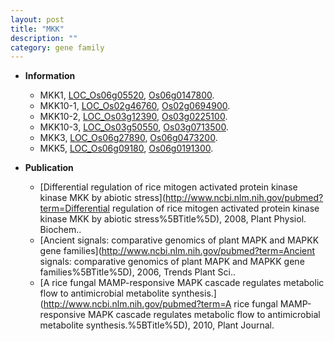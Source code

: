 ```yaml
---
layout: post
title: "MKK"
description: ""
category: gene family
---
```


* **Information**  
    + MKK1, [LOC_Os06g05520](http://rice.uga.edu/cgi-bin/ORF_infopage.cgi?orf=LOC_Os06g05520), [Os06g0147800](https://rapdb.dna.affrc.go.jp/locus/?name=Os06g0147800).
    + MKK10-1, [LOC_Os02g46760](http://rice.uga.edu/cgi-bin/ORF_infopage.cgi?orf=LOC_Os02g46760), [Os02g0694900](https://rapdb.dna.affrc.go.jp/locus/?name=Os02g0694900).
    + MKK10-2, [LOC_Os03g12390](http://rice.uga.edu/cgi-bin/ORF_infopage.cgi?orf=LOC_Os03g12390), [Os03g0225100](https://rapdb.dna.affrc.go.jp/locus/?name=Os03g0225100).
    + MKK10-3, [LOC_Os03g50550](http://rice.uga.edu/cgi-bin/ORF_infopage.cgi?orf=LOC_Os03g50550), [Os03g0713500](https://rapdb.dna.affrc.go.jp/locus/?name=Os03g0713500).
    + MKK3, [LOC_Os06g27890](http://rice.uga.edu/cgi-bin/ORF_infopage.cgi?orf=LOC_Os06g27890), [Os06g0473200](https://rapdb.dna.affrc.go.jp/locus/?name=Os06g0473200).
    + MKK5, [LOC_Os06g09180](http://rice.uga.edu/cgi-bin/ORF_infopage.cgi?orf=LOC_Os06g09180), [Os06g0191300](https://rapdb.dna.affrc.go.jp/locus/?name=Os06g0191300).

* **Publication**  
    + [Differential regulation of rice mitogen activated protein kinase kinase MKK by abiotic stress](http://www.ncbi.nlm.nih.gov/pubmed?term=Differential regulation of rice mitogen activated protein kinase kinase MKK by abiotic stress%5BTitle%5D), 2008, Plant Physiol. Biochem..
    + [Ancient signals: comparative genomics of plant MAPK and MAPKK gene families](http://www.ncbi.nlm.nih.gov/pubmed?term=Ancient signals: comparative genomics of plant MAPK and MAPKK gene families%5BTitle%5D), 2006, Trends Plant Sci..
    + [A rice fungal MAMP-responsive MAPK cascade regulates metabolic flow to antimicrobial metabolite synthesis.](http://www.ncbi.nlm.nih.gov/pubmed?term=A rice fungal MAMP-responsive MAPK cascade regulates metabolic flow to antimicrobial metabolite synthesis.%5BTitle%5D), 2010, Plant Journal.


